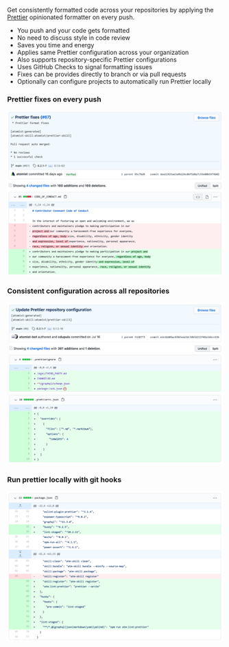Get consistently formatted code across your repositories by applying the
[Prettier][prettier] opinionated formatter on every push.

-   You push and your code gets formatted
-   No need to discuss style in code review
-   Saves you time and energy
-   Applies same Prettier configuration across your organization
-   Also supports repository-specific Prettier configurations
-   Uses GitHub Checks to signal formatting issues
-   Fixes can be provides directly to branch or via pull requests
-   Optionally can configure projects to automatically run Prettier locally

[prettier]: https://prettier.io/ "Prettier - Opinionated Code Formatter"

### Prettier fixes on every push

![Prettier fixes](docs/images/prettier-fixes.png)

### Consistent configuration across all repositories

![Prettier configuration](docs/images/prettier-config.png)

### Run prettier locally with git hooks

![Prettier git hooks](docs/images/add-hooks.png)
